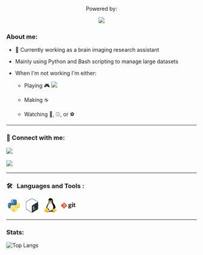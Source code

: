 <a rel="me" href="https://fosstodon.org/@loadedvegangoat"></a>
<p align="center"> Powered by:</p>
<p align="center"><img src="https://media3.giphy.com/media/dRvh1HW5RvBjYZdffi/giphy.gif" width="300"/></p>


### About me: 

- 🏢 Currently working as a brain imaging research assistant
- Mainly using Python and Bash scripting to manage large datasets
- When I'm not working I'm either:
  
	- Playing 🎮 <a href="https://steamcommunity.com/id/loadedvegangoat/games/?tab=recent" alt="Steam Profile"><img src="https://img.shields.io/badge/Loadedvegangoat-%231b2838?logo=steam"/></a>
 
	- Making ☕
   
 	- Watching 🏒, ⚾, or ⚽

---
  
### 📱 Connect with me:

<a href="https://matrix.to/#/@ryantcool:matrix.org" alt="Matrix"><img src="https://img.shields.io/badge/Matrix-%40ryantcool%3Amatrix.org-%230dbd8b?logo=matrix&labelColor=%230dbd8b"/></a> 

<a href="https://fosstodon.org/@loadedvegangoat" alt="Mastodon"><img src="https://img.shields.io/mastodon/follow/109739449322028218?domain=https%3A%2F%2Ffosstodon.org"/></a>


--- 

### 🛠️ &nbsp; Languages and Tools :
<p>
	<img src="https://github.com/devicons/devicon/blob/master/icons/python/python-original.svg" title="Python" **alt="Python" width="40" height="40"/>&nbsp;
	<img src="https://github.com/devicons/devicon/blob/master/icons/bash/bash-original.svg" title="Bash" **alt="Bash" width="40" height="40"/>&nbsp;
	<img src="https://github.com/devicons/devicon/blob/master/icons/linux/linux-original.svg" title="Linux" **alt="Linux" width="40" height="40"/>&nbsp;
	<img src="https://github.com/devicons/devicon/blob/master/icons/git/git-original-wordmark.svg" title="Git" **alt="Git" width="40" height="40"/>&nbsp;
</p>

---
### Stats:
![Top Langs](https://github-readme-stats.vercel.app/api/top-langs/?username=loadedvegangoat&theme=dracula&layout=donut&exclude_repo=dotfiles)
